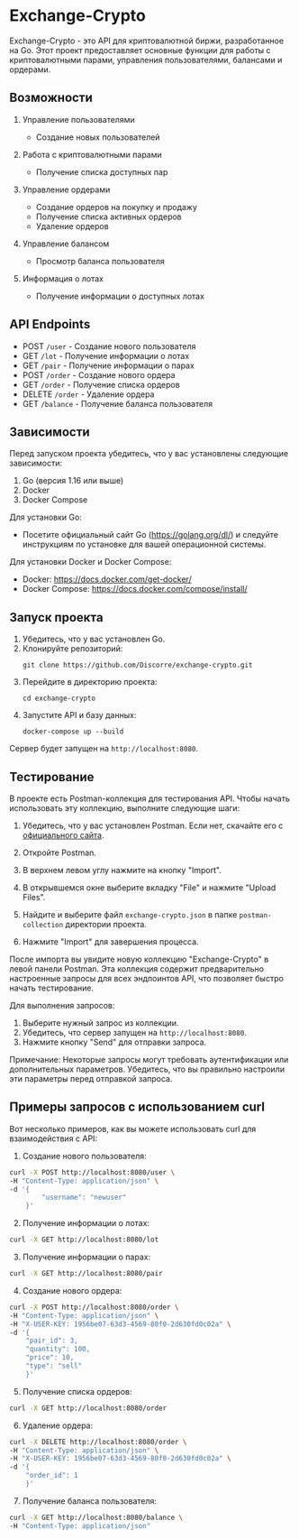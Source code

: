 # Exchange-Crypto

Exchange-Crypto - это API для криптовалютной биржи, разработанное на Go. Этот проект предоставляет основные функции для работы с криптовалютными парами, управления пользователями, балансами и ордерами.

## Возможности

1. Управление пользователями
   - Создание новых пользователей

2. Работа с криптовалютными парами
   - Получение списка доступных пар

3. Управление ордерами
   - Создание ордеров на покупку и продажу
   - Получение списка активных ордеров
   - Удаление ордеров

4. Управление балансом
   - Просмотр баланса пользователя

5. Информация о лотах
   - Получение информации о доступных лотах

## API Endpoints

- POST `/user` - Создание нового пользователя
- GET `/lot` - Получение информации о лотах
- GET `/pair` - Получение информации о парах
- POST `/order` - Создание нового ордера
- GET `/order` - Получение списка ордеров
- DELETE `/order` - Удаление ордера
- GET `/balance` - Получение баланса пользователя

## Зависимости

Перед запуском проекта убедитесь, что у вас установлены следующие зависимости:

1. Go (версия 1.16 или выше)
2. Docker
3. Docker Compose

Для установки Go:
- Посетите официальный сайт Go (https://golang.org/dl/) и следуйте инструкциям по установке для вашей операционной системы.

Для установки Docker и Docker Compose:
- Docker: https://docs.docker.com/get-docker/
- Docker Compose: https://docs.docker.com/compose/install/


## Запуск проекта

1. Убедитесь, что у вас установлен Go.
2. Клонируйте репозиторий:
   ```
   git clone https://github.com/Discorre/exchange-crypto.git
   ```
3. Перейдите в директорию проекта:
   ```
   cd exchange-crypto
   ```
4. Запустите API и базу данных:
   ```
   docker-compose up --build
   ```

Сервер будет запущен на `http://localhost:8080`.

## Тестирование

В проекте есть Postman-коллекция для тестирования API. Чтобы начать использовать эту коллекцию, выполните следующие шаги:

1. Убедитесь, что у вас установлен Postman. Если нет, скачайте его с [официального сайта](https://www.postman.com/downloads/).

2. Откройте Postman.

3. В верхнем левом углу нажмите на кнопку "Import".

4. В открывшемся окне выберите вкладку "File" и нажмите "Upload Files".

5. Найдите и выберите файл `exchange-crypto.json` в папке `postman-collection` директории проекта.

6. Нажмите "Import" для завершения процесса.

После импорта вы увидите новую коллекцию "Exchange-Crypto" в левой панели Postman. Эта коллекция содержит предварительно настроенные запросы для всех эндпоинтов API, что позволяет быстро начать тестирование.

Для выполнения запросов:

1. Выберите нужный запрос из коллекции.
2. Убедитесь, что сервер запущен на `http://localhost:8080`.
3. Нажмите кнопку "Send" для отправки запроса.

Примечание: Некоторые запросы могут требовать аутентификации или дополнительных параметров. Убедитесь, что вы правильно настроили эти параметры перед отправкой запроса.

## Примеры запросов с использованием curl

Вот несколько примеров, как вы можете использовать curl для взаимодействия с API:

1. Создание нового пользователя:
```bash
curl -X POST http://localhost:8080/user \
-H "Content-Type: application/json" \
-d '{
        "username": "newuser"
    }'
```

2. Получение информации о лотах:
```bash
curl -X GET http://localhost:8080/lot
```

3. Получение информации о парах:
```bash
curl -X GET http://localhost:8080/pair
```

4. Создание нового ордера:
```bash
curl -X POST http://localhost:8080/order \
-H "Content-Type: application/json" \
-H "X-USER-KEY: 1956be07-63d3-4569-80f0-2d630fd0c02a" \
-d '{
    "pair_id": 3,
    "quantity": 100,
    "price": 10,
    "type": "sell"
    }'
```

5. Получение списка ордеров:
```bash
curl -X GET http://localhost:8080/order
```

6. Удаление ордера:
```bash
curl -X DELETE http://localhost:8080/order \
-H "Content-Type: application/json" \
-H "X-USER-KEY: 1956be07-63d3-4569-80f0-2d630fd0c02a" \
-d '{
    "order_id": 1
    }'
```

7. Получение баланса пользователя:
```bash
curl -X GET http://localhost:8080/balance \
-H "Content-Type: application/json"
```
